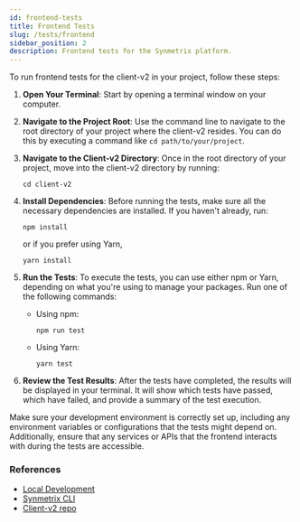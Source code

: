```yaml
---
id: frontend-tests
title: Frontend Tests
slug: /tests/frontend
sidebar_position: 2
description: Frontend tests for the Synmetrix platform.
---
```


To run frontend tests for the client-v2 in your project, follow these steps:

1. **Open Your Terminal**: Start by opening a terminal window on your computer.

2. **Navigate to the Project Root**: Use the command line to navigate to the root directory of your project where the client-v2 resides. You can do this by executing a command like `cd path/to/your/project`.

3. **Navigate to the Client-v2 Directory**: Once in the root directory of your project, move into the client-v2 directory by running:
   ```
   cd client-v2
   ```

4. **Install Dependencies**: Before running the tests, make sure all the necessary dependencies are installed. If you haven't already, run:
   ```
   npm install
   ```
   or if you prefer using Yarn,
   ```
   yarn install
   ```

5. **Run the Tests**: To execute the tests, you can use either npm or Yarn, depending on what you're using to manage your packages. Run one of the following commands:
   - Using npm:
     ```
     npm run test
     ```
   - Using Yarn:
     ```
     yarn test
     ```

6. **Review the Test Results**: After the tests have completed, the results will be displayed in your terminal. It will show which tests have passed, which have failed, and provide a summary of the test execution.

Make sure your development environment is correctly set up, including any environment variables or configurations that the tests might depend on. Additionally, ensure that any services or APIs that the frontend interacts with during the tests are accessible.


### References

- [Local Development](../development/local-development)
- [Synmetrix CLI](../development/cli)
- [Client-v2 repo](https://github.com/mlcraft-io/client-v2?tab=readme-ov-file#testing)